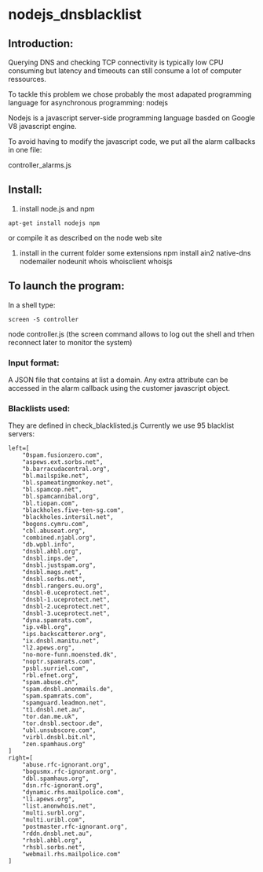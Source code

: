 # nodejs_dnsblacklist


## Introduction:


Querying DNS and checking TCP connectivity is typically low CPU consuming but latency and timeouts can still consume a lot of computer ressources.

To tackle this problem we chose probably the most adapated programming language for asynchronous programming: nodejs

Nodejs is a javascript server-side programming language basded on Google V8 javascript engine.

To avoid having to modify the javascript code, we put all the alarm callbacks in one file:

controller_alarms.js


## Install:

1. install node.js and npm
```
apt-get install nodejs npm
```
or compile it as described on the node web site

1. install in the current folder some extensions
npm install ain2  native-dns  nodemailer  nodeunit  whois  whoisclient  whoisjs


## To launch the program:

In a shell type:
```
screen -S controller
```
node controller.js
(the screen command allows to log out the shell and trhen reconnect later to monitor the system)

### Input format:

A JSON file that contains at list a domain.
Any extra attribute can be accessed in the alarm callback using the customer javascript object.

### Blacklists used:

They are defined in check_blacklisted.js
Currently we use 95 blacklist servers:
```
left=[
    "0spam.fusionzero.com",
    "aspews.ext.sorbs.net",
    "b.barracudacentral.org",
    "bl.mailspike.net",
    "bl.spameatingmonkey.net",
    "bl.spamcop.net",
    "bl.spamcannibal.org",
    "bl.tiopan.com",
    "blackholes.five-ten-sg.com",
    "blackholes.intersil.net",
    "bogons.cymru.com",
    "cbl.abuseat.org",
    "combined.njabl.org",
    "db.wpbl.info",
    "dnsbl.ahbl.org",
    "dnsbl.inps.de",
    "dnsbl.justspam.org",
    "dnsbl.mags.net",
    "dnsbl.sorbs.net",
    "dnsbl.rangers.eu.org",
    "dnsbl-0.uceprotect.net",
    "dnsbl-1.uceprotect.net",
    "dnsbl-2.uceprotect.net",
    "dnsbl-3.uceprotect.net",
    "dyna.spamrats.com",
    "ip.v4bl.org",
    "ips.backscatterer.org",
    "ix.dnsbl.manitu.net",
    "l2.apews.org",
    "no-more-funn.moensted.dk",
    "noptr.spamrats.com",
    "psbl.surriel.com",
    "rbl.efnet.org",
    "spam.abuse.ch",
    "spam.dnsbl.anonmails.de",
    "spam.spamrats.com",
    "spamguard.leadmon.net",
    "t1.dnsbl.net.au",
    "tor.dan.me.uk",
    "tor.dnsbl.sectoor.de",
    "ubl.unsubscore.com",
    "virbl.dnsbl.bit.nl",
    "zen.spamhaus.org"
]
right=[
    "abuse.rfc-ignorant.org",
    "bogusmx.rfc-ignorant.org",
    "dbl.spamhaus.org",
    "dsn.rfc-ignorant.org",
    "dynamic.rhs.mailpolice.com",
    "l1.apews.org",
    "list.anonwhois.net",
    "multi.surbl.org",
    "multi.uribl.com",
    "postmaster.rfc-ignorant.org",
    "rddn.dnsbl.net.au",
    "rhsbl.ahbl.org",
    "rhsbl.sorbs.net",
    "webmail.rhs.mailpolice.com"
]
```